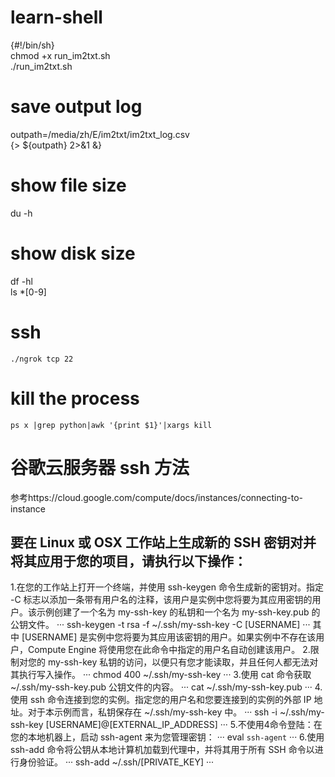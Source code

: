 # learn-shell

{#!/bin/sh}</br>
chmod +x run_im2txt.sh</br>
./run_im2txt.sh
# save output log
outpath=/media/zh/E/im2txt/im2txt_log.csv</br>
{> ${outpath} 2>&1 &}</br>
# show file size
du -h</br>
# show disk size
df -hl    
ls *[0-9]     
# ssh
```
./ngrok tcp 22
```
# kill the process
```
ps x |grep python|awk '{print $1}'|xargs kill
```
# 谷歌云服务器 ssh 方法
参考https://cloud.google.com/compute/docs/instances/connecting-to-instance
## 要在 Linux 或 OSX 工作站上生成新的 SSH 密钥对并将其应用于您的项目，请执行以下操作：
1.在您的工作站上打开一个终端，并使用 ssh-keygen 命令生成新的密钥对。指定 -C 标志以添加一条带有用户名的注释，该用户是实例中您将要为其应用密钥的用户。该示例创建了一个名为 my-ssh-key 的私钥和一个名为 my-ssh-key.pub 的公钥文件。
···
ssh-keygen -t rsa -f ~/.ssh/my-ssh-key -C [USERNAME]
···
其中 [USERNAME] 是实例中您将要为其应用该密钥的用户。如果实例中不存在该用户，Compute Engine 将使用您在此命令中指定的用户名自动创建该用户。
2.限制对您的 my-ssh-key 私钥的访问，以便只有您才能读取，并且任何人都无法对其执行写入操作。
···
chmod 400 ~/.ssh/my-ssh-key
···
3.使用 cat 命令获取 ~/.ssh/my-ssh-key.pub 公钥文件的内容。
···
cat ~/.ssh/my-ssh-key.pub
···
4.使用 ssh 命令连接到您的实例。指定您的用户名和您要连接到的实例的外部 IP 地址。对于本示例而言，私钥保存在 ~/.ssh/my-ssh-key 中。
···
ssh -i ~/.ssh/my-ssh-key [USERNAME]@[EXTERNAL_IP_ADDRESS]
···
5.不使用4命令登陆：在您的本地机器上，启动 ssh-agent 来为您管理密钥：
···
eval `ssh-agent`
···
6.使用 ssh-add 命令将公钥从本地计算机加载到代理中，并将其用于所有 SSH 命令以进行身份验证。
···
ssh-add ~/.ssh/[PRIVATE_KEY]
···



